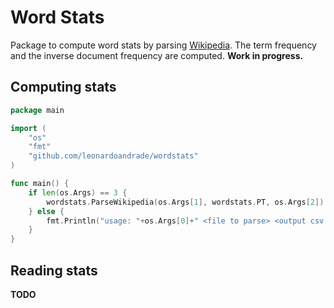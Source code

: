 Word Stats
==========

Package to compute word stats by parsing [Wikipedia](http://wikipedia.org). The term frequency and the inverse document frequency are computed.
__Work in progress.__
 
Computing stats
--------------

```go
package main

import (
	"os"
	"fmt"
	"github.com/leonardoandrade/wordstats"
)

func main() {
	if len(os.Args) == 3 {
		wordstats.ParseWikipedia(os.Args[1], wordstats.PT, os.Args[2])
	} else {
		fmt.Println("usage: "+os.Args[0]+" <file to parse> <output csv file>")
	}
}
```

Reading stats
-------------

__TODO__



